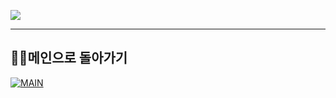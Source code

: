 
<p align>
  <img src = "https://capsule-render.vercel.app/api?type=blur&height=200&color=gradient&text=Portfolio&descAlign=59&section=header">


---

##  👨‍💻메인으로 돌아가기
[![MAIN](https://img.shields.io/badge/MAIN?style=plastic&logo=C&logoColor=white&labelColor=black)](https://github.com/skwjdgh/)
